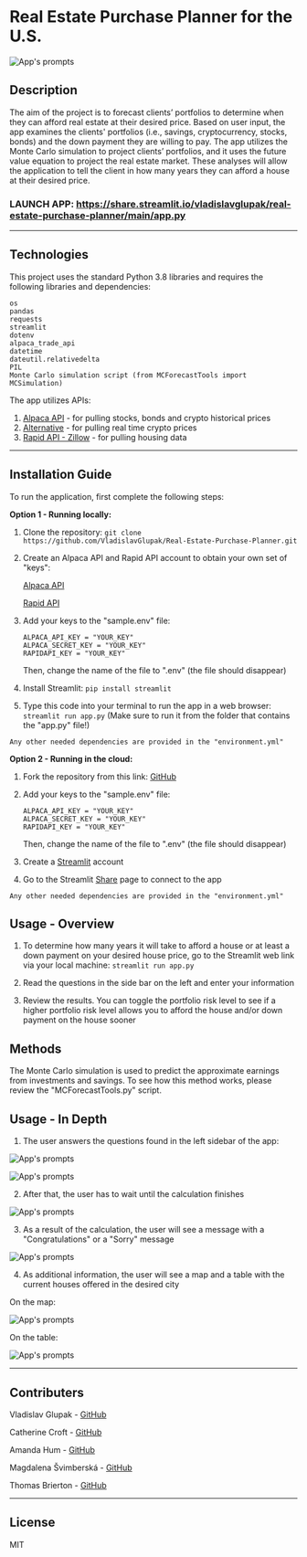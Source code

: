 # Real Estate Purchase Planner for the U.S.

![App's prompts](pics/picture.jpg)

## Description

The aim of the project is to forecast clients’ portfolios to determine when they can afford real estate at their desired price. Based on user input, the app examines the clients' portfolios (i.e., savings, cryptocurrency, stocks, bonds) and the down payment they are willing to pay.
The app utilizes the Monte Carlo simulation to project clients’ portfolios, and it uses the future value equation to project the real estate market. These analyses will allow the application to tell the client in how many years they can afford a house at their desired price.

### LAUNCH APP: https://share.streamlit.io/vladislavglupak/real-estate-purchase-planner/main/app.py

---

## Technologies

This project uses the standard Python 3.8 libraries and requires the following libraries and dependencies:

```
os
pandas
requests
streamlit
dotenv
alpaca_trade_api
datetime
dateutil.relativedelta
PIL
Monte Carlo simulation script (from MCForecastTools import MCSimulation)
```

The app utilizes APIs:

1. [Alpaca API](https://alpaca.markets) - for pulling stocks, bonds and crypto historical prices
2. [Alternative](https://alternative.me/crypto/api/) - for pulling real time crypto prices
3. [Rapid API - Zillow](https://rapidapi.com/apimaker/api/zillow-com1/) - for pulling housing data

---

## Installation Guide

To run the application, first complete the following steps:

**Option 1 - Running locally:**

1. Clone the repository: `git clone https://github.com/VladislavGlupak/Real-Estate-Purchase-Planner.git`

2. Create an Alpaca API and Rapid API account to obtain your own set of "keys":
   
   [Alpaca API](https://alpaca.markets/)

   [Rapid API](https://rapidapi.com/)

3. Add your keys to the "sample.env" file:
   ```
   ALPACA_API_KEY = "YOUR_KEY"
   ALPACA_SECRET_KEY = "YOUR_KEY"
   RAPIDAPI_KEY = "YOUR_KEY"
   ```
   Then, change the name of the file to ".env" (the file should disappear)

4. Install Streamlit: `pip install streamlit`

5. Type this code into your terminal to run the app in a web browser: `streamlit run app.py` (Make sure to run it from the folder that contains the "app.py" file!)
```
Any other needed dependencies are provided in the "environment.yml"
```

**Option 2 - Running in the cloud:**

1. Fork the repository from this link: [GitHub](https://github.com/VladislavGlupak/Real-Estate-Purchase-Planner)

2. Add your keys to the "sample.env" file:
   ```
   ALPACA_API_KEY = "YOUR_KEY"
   ALPACA_SECRET_KEY = "YOUR_KEY"
   RAPIDAPI_KEY = "YOUR_KEY"
   ```
   Then, change the name of the file to ".env" (the file should disappear)

3. Create a [Streamlit](https://streamlit.io/) account

4. Go to the Streamlit [Share](share.streamlit.io) page to connect to the app 
```
Any other needed dependencies are provided in the "environment.yml"
```

## Usage - Overview 

1. To determine how many years it will take to afford a house or at least a down payment on your desired house price, go to the Streamlit web link via your local machine: `streamlit run app.py`
   
2. Read the questions in the side bar on the left and enter your information

3. Review the results. You can toggle the portfolio risk level to see if a higher portfolio risk level allows you to afford the house and/or down payment on the house sooner

## Methods

The Monte Carlo simulation is used to predict the approximate earnings from investments and savings. To see how this method works, please review the "MCForecastTools.py" script.

## Usage - In Depth 

1. The user answers the questions found in the left sidebar of the app:

![App's prompts](pics/sidebar_1.JPG)

![App's prompts](pics/sidebar_2.JPG)

2. After that, the user has to wait until the calculation finishes

![App's prompts](pics/spinner_.JPG)

3. As a result of the calculation, the user will see a message with a "Congratulations" or a "Sorry" message

![App's prompts](pics/result_1.JPG)

4. As additional information, the user will see a map and a table with the current houses offered in the desired city

On the map:

![App's prompts](pics/map.JPG)

On the table:

![App's prompts](pics/table.JPG)

---

## Contributers

Vladislav Glupak - [GitHub](https://github.com/VladislavGlupak)

Catherine Croft - [GitHub](https://github.com/ccroft6)

Amanda Hum - [GitHub](https://github.com/amandahum18)

Magdalena Švimberská - [GitHub](https://github.com/MagdaSvim)

Thomas Brierton - [GitHub](https://github.com/ThomasBrierton)

---

## License

MIT
